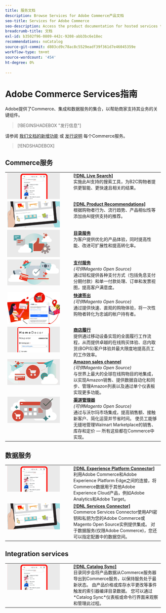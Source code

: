 ```yaml
---
title: 服务文档
description: Browse Services for Adobe Commerce产品文档
seo-title: Services for Adobe Commerce
seo-description: Access the product documentation for hosted services that help Adobe Commerce and Magento Open Source merchants support key components of their business.
breadcrumb-title: 文档
exl-id: b3502f96-0809-442c-9208-abb3bc6e18ec
recommendations: noCatalog
source-git-commit: d803cd9c78ac8c5529eadf39f361d7e46045359e
workflow-type: tm+mt
source-wordcount: '454'
ht-degree: 0%

---
```


# Adobe Commerce Services指南

Adobe提供了Commerce、集成和数据服务的集合，以帮助商家支持其业务的关键组件。

>[!BEGINSHADEBOX &quot;发行信息&quot;]

请参阅 [我们文档的新增功能](whats-new.md) 或 [发行说明](release-notes-all.md) 每个Commerce服务。

>[!ENDSHADEBOX]

## Commerce服务

<table>
<tr>
  <td valign="top" width="200">
      <img alt="[!DNL Live Search]" src="assets/live-search.png" width="170px"/></td>
   <td valign="top"><a href="https://experienceleague.adobe.com/docs/commerce-merchant-services/live-search/overview.html"><strong>[!DNL Live Search]</strong></a>  
    <div>实施此AI支持的搜索工具，为B2C购物者提供更智能、更快速且相关的结果。</div>
  </td>
   </tr>
<tr>
   <td valign="top" width="200">
       <img alt="[!UICONTROL Product Recommendations]" src="assets/product-recs.png" width="170px"/></td>
   <td valign="top">
   <a href="https://experienceleague.adobe.com/docs/commerce-merchant-services/product-recommendations/overview.html"><strong>[!DNL Product Recommendations]</strong></a>
    <div>根据购物者行为、流行趋势、产品相似性等添加由AI提供支持的推荐。</div>
  </td>
   </tr>
<tr>
    <td valign="top" width="200px">
       <img alt="目录服务" src="assets/catalog-service.png" width="170px"></td>
   <td valign="top"><a href="https://experienceleague.adobe.com/docs/commerce-merchant-services/catalog-service/guide-overview.html"> <strong>目录服务</strong></a> <br>
    <div>为客户提供优化的产品体验，同时提高性能、改进可扩展性和提高转化率。</div>
  </td>
   </tr>
<tr>
  <td valign="top" width="200px">
    <img alt="支付服务" src="assets/payment-services.png" width="170px"/></td>
   <td valign="top"><a href="https://experienceleague.adobe.com/docs/commerce-merchant-services/payment-services/guide-overview.html"><strong>支付服务</strong></a>  <br><em>(可供Magento Open Source)</em>
    <div>通过轻松提供各种支付方式（包括免息支付分期付款）和单一付款处理、订单和发票视图，提高客户满意度。</div>
  </td>
    </tr>
<tr>
  <td valign="top" width="200px">
    <img alt="快速签出" src="assets/quick-checkout.png" width="170px"/></td>
   <td valign="top"><a href="https://experienceleague.adobe.com/docs/commerce-merchant-services/quick-checkout/overview.html"><strong>快速签出</strong></a>  <br><em>(可供Magento Open Source)</em>
    <div>通过提供快速、直观的购物体验，将一次性购物者转化为忠诚的帐户持有者。</div>
  </td>
    </tr>
<tr>
    <td valign="top" width="200px">
       <img alt="商店履行" src="assets/store-fulfillment-landing-graphic.png" width="170px"/></td>
   <td valign="top"><a href="https://experienceleague.adobe.com/docs/commerce-merchant-services/store-fulfillment/guide-overview.html"> <strong>商店履行</strong></a></br>
    <div>提供通过移动设备实现的全面履行工作流程，从而提供卓越的在线购买体验、店内取货(BOPIS)客户体验并最大限度地提高员工的工作效率。</div>
  </td>
   </tr>
<tr>
    <td valign="top" width="200px">
       <img alt="AmazonSales Channel" src="assets/amazon-channel.png" width="170px"></td>
   <td valign="top"><a href="https://experienceleague.adobe.com/docs/commerce-channels/amazon/guide-overview.html"> <strong>Amazon sales channel</strong></a> <br><em>(可供Magento Open Source)</em>
    <div>与世界上最大的全球在线购物目的地集成，以实现Amazon销售、提供数据自动化和同步、管理Amazon列表以及通过单个仪表板实现更多功能。</div>
  </td>
   </tr>
<tr>
    <td valign="top">
       <img alt="[!DNL Channel Manager]" src="assets/channel-manager.png" width="170px"></td>
   <td valign="top"><a href="https://experienceleague.adobe.com/docs/commerce-channels/channel-manager/guide-overview.html"> <strong>渠道管理器</strong></a> <br><em>(可供Magento Open Source)</em>
    <div>通过与沃尔玛市场集成，提高销售额、接触新客户、简化运营并节省时间。 使员工能够无缝地管理Walmart Marketplace的销售、库存和定价 — 所有这些都在Commerce中实现。</div>
  </td>
   </tr>
</table>

## 数据服务

<table>
<tr>
  <td valign="top" width="200">
      <img alt="[!DNL Experience Platform Connector]" src="assets/live-search.png" width="170px"/></td>
   <td valign="top"><a href="https://experienceleague.adobe.com/docs/commerce-merchant-services/experience-platform-connector/overview.html"><strong>[!DNL Experience Platform Connector]</strong></a>  
    <div>利用Adobe Commerce和Adobe Experience Platform Edge之间的连接，将Commerce数据用于其他Adobe Experience Cloud产品，例如Adobe Analytics和Adobe Target。</div>
  </td>
   </tr>
<tr>
   <td valign="top" width="200">
       <img alt="[!UICONTROL Services Connector]" src="assets/product-recs.png" width="170px"/></td>
   <td valign="top">
   <a href="https://experienceleague.adobe.com/docs/commerce-merchant-services/user-guides/integration-services/saas.html"><strong>[!DNL Services Connector]</strong></a>
    <div>Commerce Services Connector使用API密钥和私钥为您的Adobe Commerce或Magento Open Source实例提供集成。 对于数据服务(仅限Adobe Commerce)，您还可以指定配置中的数据空间。</div>
  </td>
   </tr>
</table>

## Integration services

<table>
<tr>
   <td valign="top" width="200">
      <img alt="[!DNL Catalog Sync]" src="assets/live-search.png" width="170px"/></td>
   <td valign="top"><a href="https://experienceleague.adobe.com/docs/commerce-merchant-services/user-guides/data-services/catalog-sync.html"><strong>[!DNL Catalog Sync]</strong></a>  
    <div>目录同步会将产品数据从Commerce服务器导出到Commerce服务，以保持服务处于最新状态。 由产品价格或库存水平更改等事件触发的索引器编译目录数据。 您可以通过*Catalog Sync*仪表板或命令行界面来观察和管理此过程。</div>
  </td>
</tr>
</table>
